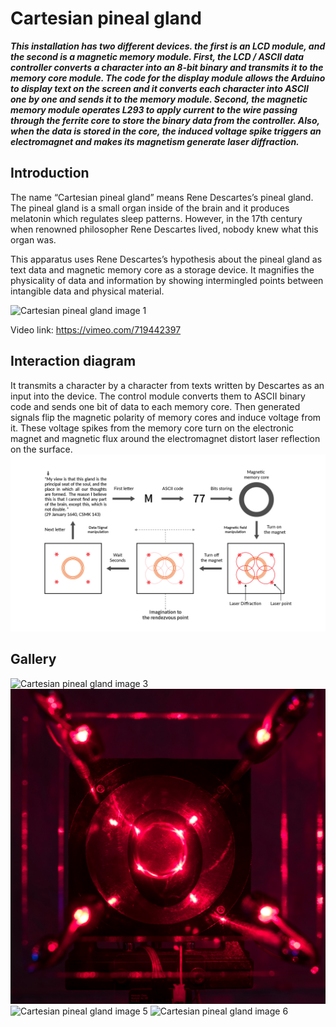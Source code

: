 # Cartesian pineal gland
**_This installation has two different devices. the first is an LCD module, and the second is a magnetic memory module.
First, the LCD / ASCII data controller converts a character into an 8-bit binary and transmits it to the memory core module. The code for the display module allows the Arduino to display text on the screen and it converts each character into ASCII one by one and sends it to the memory module. 
Second, the magnetic memory module operates L293 to apply current to the wire passing through the ferrite core to store the binary data from the controller. Also, when the data is stored in the core, the induced voltage spike triggers an electromagnet and makes its magnetism generate laser diffraction._**

## Introduction

The name “Cartesian pineal gland” means Rene Descartes’s pineal gland. The pineal gland is a small organ inside of the brain and it produces melatonin which regulates sleep patterns. However, in the 17th century when renowned philosopher Rene Descartes lived, nobody knew what this organ was.

This apparatus uses Rene Descartes’s hypothesis about the pineal gland as text data and magnetic memory core as a storage device. It magnifies the physicality of data and information by showing intermingled points between intangible data and physical material.

![Cartesian pineal gland image 1](/assets/images/image_1.jpg)

Video link: https://vimeo.com/719442397

## Interaction diagram
It transmits a character by a character from texts written by Descartes as an input into the device. The control module converts them to ASCII binary code and sends one bit of data to each memory core. Then generated signals flip the magnetic polarity of memory cores and induce voltage from it. These voltage spikes from the memory core turn on the electronic magnet and magnetic flux around the electromagnet distort laser reflection on the surface.
![Cartesian pineal gland image 2](/assets/images/diagram.png)

## Gallery
![Cartesian pineal gland image 3](/assets/images/image_2.jpg)
![Cartesian pineal gland image 4](/assets/images/image_3.jpg)
![Cartesian pineal gland image 5](/assets/images/image_4.jpg)
![Cartesian pineal gland image 6](/assets/images/image_5.jpg)
